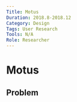 ```yaml
---
Title: Motus
Duration: 2018.8-2018.12
Category: Design
Tags: User Research
Tools: N/A
Role: Researcher
---
```


# Motus

## Problem